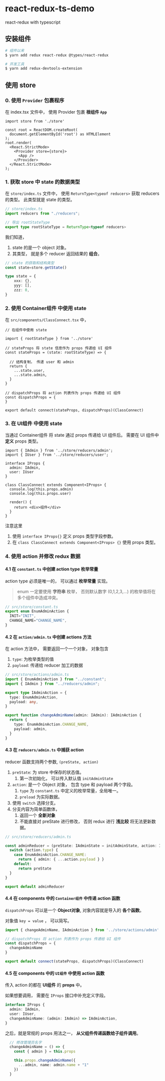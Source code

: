 # react-redux-ts-demo

react-redux with typescript


## 安装组件

```bash
# 组件以来
$ yarn add redux react-redux @types/react-redux

# 开发工具
$ yarn add redux-devtools-extension
```

## 使用 store

### 0. 使用 `Provider` 包裹程序

在 index.tsx 文件中， 使用 Provider 包裹 **根组件 `App`**

```tsx
import store from './store'

const root = ReactDOM.createRoot(
  document.getElementById('root') as HTMLElement
);
root.render(
  <React.StrictMode>
    <Provider store={store}>
      <App />
    </Provider>
  </React.StrictMode>
);
```

### 1. 获取 store 中 state 的数据类型

在 `store/index.ts` 文件中， 使用 `ReturnType<typeof reducers>` 获取 reducers 的类型。
此类型就是 state 的类型。


```ts
// store/index.ts
import reducers from "./reducers";

// 导出 rootStateType
export type rootStateType = ReturnType<typeof reducers>

```

我们知道， 
1. state 的是一个 object 对象。 
2. 其类型， 就是多个 reducer 返回结果的 **组合**。

```ts
// state 的获取和结构类型
const state=store.getState()

type state = {
    xxx: {},
    yyy: [],
    zzz: 0,
}
```

### 2. 使用 Container组件 中使用 state 

在 `src/components/ClassConnect.tsx` 中， 

```tsx
// 在组件中使用 state

import { rootStateType } from '../store'

// stateProps 将 state 信息作为 props 传递给 UI 组件
const stateProps = (state: rootStateType) => {

  // 结构复制， 传递 user 和 admin
  return {
    ...state.user,
    ...state.admin,
  }
}

// dispatchProps 将 action 列表作为 props 传递给 UI 组件
const dispatchProps = {
}

export default connect(stateProps, dispatchProps)(ClassConnect)
```

### 3. 在 UI组件 中使用 state

当通过 Container组件 将 state 通过 props 传递给 UI 组件后。
需要在 UI 组件中 **定义** props 类型。

```tsx
import { IAdmin } from '../store/reducers/admin';
import { IUser } from '../store/reducers/user';

interface IProps {
  admin: IAdmin,
  user: IUser
}

class ClassConnect extends Component<IProps> {
  console.log(this.props.admin)
  console.log(this.props.user)
  
  render() {
    return <div>组件</div>
  }
}
```

注意这里
1. 使用 `interface IProps{}` 定义 props 类型字段参数。 
2. 在 `class ClassConnect extends Component<IProps> {}` 使用 props 类型。

### 4. 使用 action 并修改 redux 数据

#### 4.1 在 `constant.ts` 中创建 action type 枚举常量

action type 必须是唯一的， 可以通过 **枚举常量** 实现。

> enum 一定要使用 **字符串** 枚举， 否则默认数字 (0,1,2,3,...) 的枚举值将在多个组件中造成冲突。 

```ts
// src/store/constant.ts
export enum EnumAdminAction {
  INIT="INIT",
  CHANGE_NAME="CHANGE_NAME",
}
```

#### 4.2 在 `action/admin.tx` 中创建 actions 方法

在 action 方法中， 需要返回一个一个对象， 对象包含

1. `type`: 为枚举类型的值
2. `payload`: 传递给 reducer 加工的数据

```ts
// src/store/actions/admin.ts
import { EnumAdminAction } from "../constant";
import { IAdmin } from "../reducers/admin";

export type IAdminAction = {
  type: EnumAdminAction,
  payload: any,
}

export function changeAdminName(admin: IAdmin): IAdminAction {
  return {
    type: EnumAdminAction.CHANGE_NAME,
    payload: admin,
  }
}
```

#### 4.3 在 `reducers/admin.ts` 中捕获 action

reducer 函数支持两个参数, `(preState, action)`

1. `preState`: 为 store 中保存的状态值。 
    1. 第一次初始化， 可以传入默认值 `initAdminState`
2. `action`: 是一个 Object 对象， 包含 type 和 payload 两个字段。
    1. `type` 为 `constant.ts` 中定义的枚举常量，全局唯一。
    2. `preload` 为实际数据。
3. 使用 `switch` 选择分支。
4. 分支内容为简单函数体， 
    1. 返回一个 **全新对象**
    2. 不能直接对 preState 进行修改， 否则 redux 进行 **浅比较** 将无法更新数据。

```ts
// src/store/reducers/admin.ts

const adminReducer = (preState: IAdminState = initAdminState, action: IAdminAction) => {
  switch (action.type) {
    case EnumAdminAction.CHANGE_NAME:
      return { admin: { ...action.payload } }
    default:
      return preState
  }
}

export default adminReducer
```

#### 4.4 在 components 中的 `Container组件` 中传递 action 函数

`dispatchProps` 可以是一个 **Object对象**,  对象内容就是导入的 **各个函数**。

对象值 `key = value` ， 可以简写。

```ts
import { changeAdminName, IAdminAction } from '../store/actions/admin'

// dispatchProps 将 action 列表作为 props 传递给 UI 组件
const dispatchProps = {
  changeAdminName
}

export default connect(stateProps, dispatchProps)(ClassConnect)
```


#### 4.5 在 components 中的 `UI组件` 中使用 action 函数
 
传入 action 的都在 **UI组件** 的 **props** 中。

如果想要调用， 需要在 `IProps` 接口中补充定义字段。

```ts
interface IProps {
  admin: IAdmin,
  user: IUser,
  changeAdminName: (admin: IAdmin) => IAdminAction,
}
```

之后，就是常规的 props 用法之一， **从父组件传递函数给子组件调用**。

```ts
  // 修改管理员名字
  changeAdminName = () => {
    const { admin } = this.props

    this.props.changeAdminName({
      ...admin, name: admin.name + "1"
    })
  }
```
